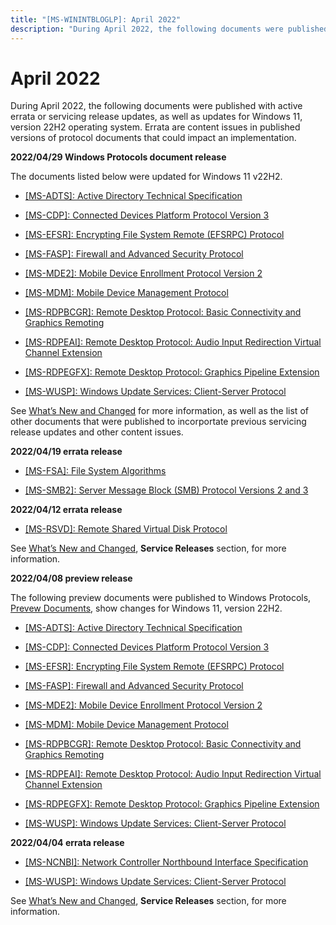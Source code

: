 ```yaml
---
title: "[MS-WININTBLOGLP]: April 2022"
description: "During April 2022, the following documents were published with active errata or servicing release updates, as well as updates for Windows 11,"
---
```


# April 2022

<p> </p>
<p>During April 2022, the following documents were published
with active errata or servicing release updates, as well as updates for Windows
11, version 22H2 operating system. Errata are content issues in published
versions of protocol documents that could impact an implementation.</p>

<p><b>2022/04/29 Windows Protocols document release </b></p>

<p>The documents listed below were updated for Windows 11
v22H2.</p>

<ul><li><p><span><span><span>  </span></span></span><span><a href="https://docs.microsoft.com/en-us/openspecs/windows_protocols/ms-adts/d2435927-0999-4c62-8c6d-13ba31a52e1a">[MS-ADTS]:
Active Directory Technical Specification</a></span></p>

</li><li><p><span><span> 
</span></span><span><a href="https://docs.microsoft.com/en-us/openspecs/windows_protocols/ms-cdp/f5a15c56-ac3a-48f9-8c51-07b2eadbe9b4">[MS-CDP]:
Connected Devices Platform Protocol Version 3</a></span></p>

</li><li><p><span><span><span>  </span></span></span><span><a href="https://docs.microsoft.com/en-us/openspecs/windows_protocols/ms-efsr/08796ba8-01c8-4872-9221-1000ec2eff31">[MS-EFSR]:
Encrypting File System Remote (EFSRPC) Protocol</a></span></p>

</li><li><p><span><span> 
</span></span><span><a href="https://docs.microsoft.com/en-us/openspecs/windows_protocols/ms-fasp/55e50895-2e1f-4479-b130-122f9dc0265f">[MS-FASP]:
Firewall and Advanced Security Protocol</a></span></p>

</li><li><p><span><span><span>  </span></span></span><span><a href="https://docs.microsoft.com/en-us/openspecs/windows_protocols/ms-mde2/4d7eadd5-3951-4f1c-8159-c39e07cbe692">[MS-MDE2]:
Mobile Device Enrollment Protocol Version 2</a></span></p>

</li><li><p><span><span> 
</span></span><span><a href="https://docs.microsoft.com/en-us/openspecs/windows_protocols/ms-mdm/33769a92-ac31-47ef-ae7b-dc8501f7104f">[MS-MDM]:
Mobile Device Management Protocol</a></span></p>

</li><li><p><span><span><span>  </span></span></span><span><a href="https://docs.microsoft.com/en-us/openspecs/windows_protocols/ms-rdpbcgr/5073f4ed-1e93-45e1-b039-6e30c385867c">[MS-RDPBCGR]:
Remote Desktop Protocol: Basic Connectivity and Graphics Remoting</a></span></p>

</li><li><p><span><span> 
</span></span><span><a href="https://docs.microsoft.com/en-us/openspecs/windows_protocols/ms-rdpeai/d04ffa42-5a0f-4f80-abb1-cc26f71c9452">[MS-RDPEAI]:
Remote Desktop Protocol: Audio Input Redirection Virtual Channel Extension</a></span></p>

</li><li><p><span><span><span>  </span></span></span><span><a href="https://docs.microsoft.com/en-us/openspecs/windows_protocols/ms-rdpegfx/da5c75f9-cd99-450c-98c4-014a496942b0">[MS-RDPEGFX]:
Remote Desktop Protocol: Graphics Pipeline Extension</a></span></p>

</li><li><p><span><span> 
</span></span><span><a href="https://docs.microsoft.com/en-us/openspecs/windows_protocols/ms-wusp/b8a2ad1d-11c4-4b64-a2cc-12771fcb079b">[MS-WUSP]:
Windows Update Services: Client-Server Protocol</a></span></p>

</li></ul><p>See <span><a href="https://docs.microsoft.com/en-us/openspecs/windows_protocols/ms-winprotlp/e168a474-7de2-421c-b460-91adf87692a3">What’s
New and Changed</a></span> for more information, as well as the list of other
documents that were published to incorportate previous servicing release
updates and other content issues. </p>

<p><b>2022/04/19 errata release</b></p>

<ul><li><p><span><span><span>  </span></span></span><span><a href="https://docs.microsoft.com/en-us/openspecs/windows_protocols/ms-winerrata/78a1a199-26c9-42e6-a3ac-4d3ee71dc69b">[MS-FSA]:
File System Algorithms</a></span></p>

</li><li><p><span><span> 
</span></span><span><a href="https://docs.microsoft.com/en-us/openspecs/windows_protocols/ms-winerrata/2cdafcfa-ce51-426a-9678-630a505a1a35">[MS-SMB2]:
Server Message Block (SMB) Protocol Versions 2 and 3</a></span></p>

</li></ul><p><b>2022/04/12 errata release</b></p>

<ul><li><p><span><span><span>  </span></span></span><span><a href="https://docs.microsoft.com/en-us/openspecs/windows_protocols/ms-winerrata/1902a699-2a3a-4694-b669-9ea87b3719bb">[MS-RSVD]:
Remote Shared Virtual Disk Protocol</a></span></p>

</li></ul><p>See <span><a href="https://docs.microsoft.com/en-us/openspecs/windows_protocols/ms-winprotlp/e168a474-7de2-421c-b460-91adf87692a3">What’s
New and Changed</a></span>, <b>Service Releases</b> section, for more
information.</p>

<p><b>2022/04/08 preview release</b></p>

<p>The following preview documents were published to Windows
Protocols, <span><a href="https://docs.microsoft.com/en-us/openspecs/windows_protocols/ms-winprotlp/8a9c667b-2825-46a8-8066-a80681233c33">Prevew
Documents</a></span>, show changes for Windows 11, version 22H2. </p>

<ul><li><p><span><span><span>  </span></span></span><span><a href="https://winprotocoldoc.blob.core.windows.net/productionwindowsarchives/MS-ADTS/%5bMS-ADTS%5d-220408-diff.pdf">[MS-ADTS]:
Active Directory Technical Specification</a></span></p>

</li><li><p><span><span><span>  </span></span></span><span><a href="https://winprotocoldoc.blob.core.windows.net/productionwindowsarchives/MS-CDP/%5bMS-CDP%5d-220408-diff.pdf">[MS-CDP]:
Connected Devices Platform Protocol Version 3</a></span></p>

</li><li><p><span><span><span>  </span></span></span><span><a href="https://winprotocoldoc.blob.core.windows.net/productionwindowsarchives/MS-EFSR/%5bMS-EFSR%5d-220408-diff.pdf">[MS-EFSR]:
Encrypting File System Remote (EFSRPC) Protocol</a></span></p>

</li><li><p><span><span><span>  </span></span></span><span><a href="https://winprotocoldoc.blob.core.windows.net/productionwindowsarchives/MS-FASP/%5bMS-FASP%5d-220408-diff.pdf">[MS-FASP]:
Firewall and Advanced Security Protocol</a></span></p>

</li><li><p><span><span><span>  </span></span></span><span><a href="https://winprotocoldoc.blob.core.windows.net/productionwindowsarchives/MS-MDE2/%5bMS-MDE2%5d-220408-diff.pdf">[MS-MDE2]:
Mobile Device Enrollment Protocol Version 2</a></span></p>

</li><li><p><span><span><span>  </span></span></span><span><a href="https://winprotocoldoc.blob.core.windows.net/productionwindowsarchives/MS-MDM/%5bMS-MDM%5d-220408-diff.pdf">[MS-MDM]:
Mobile Device Management Protocol</a></span></p>

</li><li><p><span><span><span>  </span></span></span><span><a href="https://winprotocoldoc.blob.core.windows.net/productionwindowsarchives/MS-RDPBCGR/%5bMS-RDPBCGR%5d-220408-diff.pdf">[MS-RDPBCGR]:
Remote Desktop Protocol: Basic Connectivity and Graphics Remoting</a></span></p>

</li><li><p><span><span><span>  </span></span></span><span><a href="https://winprotocoldoc.blob.core.windows.net/productionwindowsarchives/MS-RDPEAI/%5bMS-RDPEAI%5d-220408-diff.pdf">[MS-RDPEAI]:
Remote Desktop Protocol: Audio Input Redirection Virtual Channel Extension</a></span></p>

</li><li><p><span><span><span>  </span></span></span><span><a href="https://winprotocoldoc.blob.core.windows.net/productionwindowsarchives/MS-RDPEGFX/%5bMS-RDPEGFX%5d-220408-diff.pdf">[MS-RDPEGFX]:
Remote Desktop Protocol: Graphics Pipeline Extension</a></span></p>

</li><li><p><span><span><span>  </span></span></span><span><a href="https://winprotocoldoc.blob.core.windows.net/productionwindowsarchives/MS-WUSP/%5bMS-WUSP%5d-220408-diff.pdf">[MS-WUSP]:
Windows Update Services: Client-Server Protocol</a></span></p>

</li></ul><p><b>2022/04/04 errata release</b></p>

<ul><li><p><span><span><span>  </span></span></span><span><a href="https://docs.microsoft.com/en-us/openspecs/windows_protocols/ms-winerrata/ccf63615-e275-42e4-bc9f-1518ba3662ca">[MS-NCNBI]:
Network Controller Northbound Interface Specification</a></span></p>

</li><li><p><span><span><span>  </span></span></span><span><a href="https://docs.microsoft.com/en-us/openspecs/windows_protocols/ms-winerrata/7468bc26-8a0b-4f6d-8af1-99bd15a73064">[MS-WUSP]:
Windows Update Services: Client-Server Protocol</a></span></p>

</li></ul><p>See <span><a href="https://docs.microsoft.com/en-us/openspecs/windows_protocols/ms-winprotlp/e168a474-7de2-421c-b460-91adf87692a3">What’s
New and Changed</a></span>, <b>Service Releases</b> section, for more
information. </p>


                